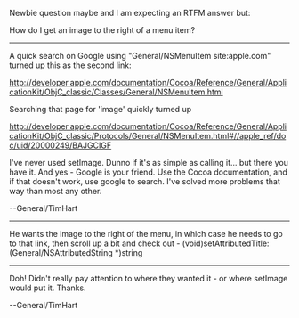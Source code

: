 Newbie question maybe and I am expecting an RTFM answer but:

How do I get an image to the right of a menu item?

----

A quick search on Google using "General/NSMenuItem site:apple.com" turned up this as the second link:

http://developer.apple.com/documentation/Cocoa/Reference/General/ApplicationKit/ObjC_classic/Classes/General/NSMenuItem.html

Searching that page for 'image' quickly turned up

http://developer.apple.com/documentation/Cocoa/Reference/General/ApplicationKit/ObjC_classic/Protocols/General/NSMenuItem.html#//apple_ref/doc/uid/20000249/BAJGCIGF

I've never used setImage. Dunno if it's as simple as calling it... but there you have it. And yes - Google is your friend. Use the Cocoa documentation, and if that doesn't work, use google to search. I've solved more problems that way than most any other.

--General/TimHart

----

He wants the image to the right of the menu, in which case he needs to go to that link, then scroll up a bit and check out     - (void)setAttributedTitle:(General/NSAttributedString *)string

----

Doh! Didn't really pay attention to where they wanted it - or where setImage would put it. Thanks.

--General/TimHart